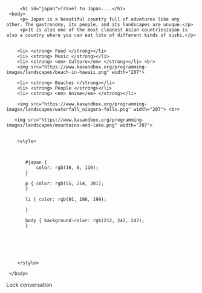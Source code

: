 <html>
     <head>
         <meta charset="utf-8">
         <title>Project: Travel webpage</title>
     </head>
     <body> </body>
     
         <h1 id="japan">Travel to Japan....</h1>
     <body>    
         <p> Japan is a beautiful country full of advetures like any other. The gastronomy, its people, and its landscapes are unuque.</p> 
         <p>It is also one of the most cleanest Asian countriesJapan is also a country where you can eat lots of different kinds of sushi.</p>
         
     
        <li> <strong> Food </strong></li>
        <li> <strong> Music </strong></li>
        <li> <strong> <em> Culture</em> </strong></li> <br>
        <img src="https://www.kasandbox.org/programming-images/landscapes/beach-in-hawaii.png" width="207">
        
        <li> <strong> Beaches </strong></li>
        <li> <strong> People </strong></li>
        <li> <strong> <em> Anime</em> </strong></li>
        
        <img src="https://www.kasandbox.org/programming-images/landscapes/waterfall_niagara-falls.png" width="207"> <br>
        
       <img src="https://www.kasandbox.org/programming-images/landscapes/mountains-and-lake.png" width="207">
        
        
        <style> 
        
        
            
           #japan {
               color: rgb(16, 6, 110);
           } 
           
           p { color: rgb(55, 214, 201);
           }
           
           li { color: rgb(91, 106, 199);
               
           }
            
           body { background-color: rgb(212, 242, 247);
           }
            
            
            
            
            
            
        </style>
         
     </body>
 </html>
 Lock conversation
